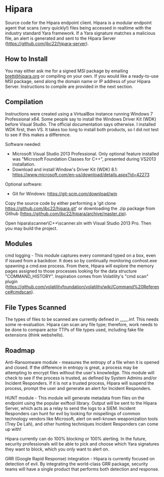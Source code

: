 # Hipara

Source code for the Hipara endpoint client. Hipara is a modular endpoint agent that scans (very quickly!) files being accessed in realtime with the industry standard Yara framework. If a Yara signature matches a malicious file, an alert is generated and sent to the Hipara Server (https://github.com/jbc22/hipara-server).


## How to Install

You may either ask me for a signed MSI package by emailing brett@hipara.org or compiling on your own. If you would like a ready-to-use MSI package, send along the domain name or IP address of your Hipara Server. Instructions to compile are provided in the next section.

## Compilation

Instructions were created using a VirtualBox instance running Windows 7 Professional x64. Some people say to install the Windows Driver Kit (WDK) before Visual Studio. The official documentation says otherwise. I installed WDK first, then VS. It takes too long to install both products, so I did not test to see if this makes a difference.

Software needed:
- Microsoft Visual Studio 2013 Professional. Only optional feature installed was "Microsoft Foundation Classes for C++", presented during VS2013 installation.
- Download and install Window's Driver Kit (WDK) 8.1: https://www.microsoft.com/en-us/download/details.aspx?id=42273

Optional software:
- Git for Windows: https://git-scm.com/download/win

Copy the source code by either performing a 'git clone https://github.com/jbc22/hipara.git' or downloading the .zip package from Github (https://github.com/jbc22/hipara/archive/master.zip).

Open hipara\scanner\C++\scanner.sln with Visual Studio 2013 Pro. Then you may build the project.


## Modules

cmd logging - This module captures every command typed on a box, even if issued from a backdoor. It does so by continually monitoring conhost.exe spawning a cmd.exe process. From there, Hipara will explore the memory pages assigned to those processes looking for the data structure "COMMAND_HISTORY". Inspiration comes from Volatility's "cmd scan" plugin (https://github.com/volatilityfoundation/volatility/wiki/Command%20Reference#cmdscan).


## File Types Scanned

The types of files to be scanned are currently defined in ____.inf. This needs some re-evaluation. Hipara can scan any file type; therefore, work needs to be done to compare actor TTPs of file types used, including fake file extensions (think webshells).

## Roadmap

Anti-Ransomware module - measures the entropy of a file when it is opened and closed. If the difference in entropy is great, a process may be attempting to encrypt files without the user's knowledge. This module will check to see if the process is trusted, as defined by System Admins and/or Incident Responders. If it is not a trusted process, Hipara will suspend the process, prompt the user and generate an alert for Incident Responders.

HUNT module - This module will generate metadata from files on the endpoint using the popular exiftool library. Output will be sent to the Hipara Server, which acts as a relay to send the logs to a SIEM. Incident Responders can hunt for evil by looking for mispellings of common technology vendors like Microsoft, alert on well-known weaponization tools (Trey De Lah), and other hunting techniques Incident Responders can come up with!

Hipara currently can do 100% blocking or 100% alerting. In the future, security professionals will be able to pick and choose which Yara signatures they want to block, which you only want to alert on.

GRR (Google Rapid Response) integration - Hipara is currently focused on detection of evil. By integrating the world-class GRR package, security teams will have a single product that performs both detection and response.
